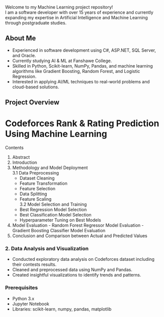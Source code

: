 
Welcome to my Machine Learning project repository!  
I am a software developer with over 15 years of experience and currently expanding my expertise in Artificial Intelligence and Machine Learning through postgraduate studies.

## About Me
- Experienced in software development using C#, ASP.NET, SQL Server, and Oracle.
- Currently studying AI & ML at Fanshawe College.
- Skilled in Python, Scikit-learn, NumPy, Pandas, and machine learning algorithms like Gradient Boosting, Random Forest, and Logistic Regression.
- Interested in applying AI/ML techniques to real-world problems and cloud-based solutions.

## Project Overview

# Codeforces Rank & Rating Prediction Using Machine Learning 
Contents
  1.	Abstract
  2.	Introduction
  3.	Methodology and Model Deployment  
      3.1	Data Preprocessing
          -	Dataset Cleaning
          -	Feature Transformation
          -	Feature Selection
          -	Data Splitting
          -	Feature Scaling  
  3.2	Model Selection and Training
          -	Best Regression Model Selection
          -	Best Classification Model Selection
          -	Hyperparameter Tuning on Best Models
  4.	Model Evaluation
      -	Random Forest Regressor Model Evaluation
      -	Gradient Boosting Classifier Model Evaluation
  5.	Conclusion and Comparison between Actual and Predicted Values


### 2. Data Analysis and Visualization
- Conducted exploratory data analysis on Codeforces dataset including their contests results.
- Cleaned and preprocessed data using NumPy and Pandas.
- Created insightful visualizations to identify trends and patterns.

### Prerequisites
- Python 3.x
- Jupyter Notebook
- Libraries: scikit-learn, numpy, pandas, matplotlib 
